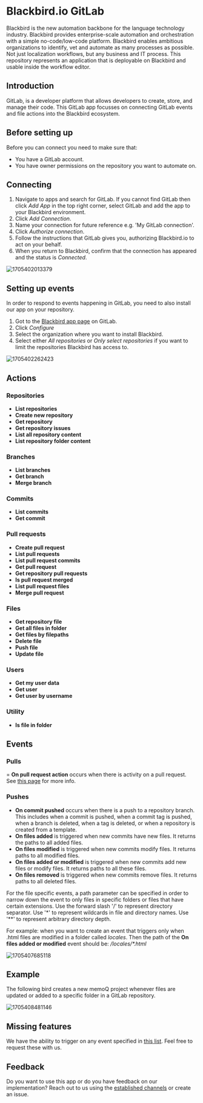 # Blackbird.io GitLab

Blackbird is the new automation backbone for the language technology industry. Blackbird provides enterprise-scale automation and orchestration with a simple no-code/low-code platform. Blackbird enables ambitious organizations to identify, vet and automate as many processes as possible. Not just localization workflows, but any business and IT process. This repository represents an application that is deployable on Blackbird and usable inside the workflow editor.

## Introduction

<!-- begin docs -->

GitLab, is a developer platform that allows developers to create, store, and manage their code. This GitLab app focusses on connecting GitLab events and file actions into the Blackbird ecosystem.

## Before setting up

Before you can connect you need to make sure that:

- You have a GitLab account.
- You have owner permissions on the repository you want to automate on.

## Connecting

1. Navigate to apps and search for GitLab. If you cannot find GitLab then click _Add App_ in the top right corner, select GitLab and add the app to your Blackbird environment.
2. Click _Add Connection_.
3. Name your connection for future reference e.g. 'My GitLab connection'.
4. Click _Authorize connection_.
5. Follow the instructions that GitLab gives you, authorizing Blackbird.io to act on your behalf.
6. When you return to Blackbird, confirm that the connection has appeared and the status is _Connected_.

![1705402013379](image/README/1705402013379.png)

## Setting up events

In order to respond to events happening in GitLab, you need to also install our app on your repository.

1. Got to the [Blackbird app page](https://GitLab.com/apps/blackbird-io) on GitLab.
2. Click _Configure_
3. Select the organization where you want to install Blackbird.
4. Select either _All repositories_ or _Only select repositories_ if you want to limit the repositories Blackbird has access to.

![1705402262423](image/README/1705402262423.png)

## Actions

### Repositories

- **List repositories**
- **Create new repository**
- **Get repository**
- **Get repository issues**
- **List all repository content**
- **List repository folder content**

### Branches

- **List branches**
- **Get branch**
- **Merge branch**

### Commits

- **List commits**
- **Get commit**

### Pull requests

- **Create pull request**
- **List pull requests**
- **List pull request commits**
- **Get pull request**
- **Get repository pull requests**
- **Is pull request merged**
- **List pull request files**
- **Merge pull request**

### Files

- **Get repository file**
- **Get all files in folder**
- **Get files by filepaths**
- **Delete file**
- **Push file**
- **Update file**

### Users

- **Get my user data**
- **Get user**
- **Get user by username**

### Utility

- **Is file in folder**

## Events

### Pulls

= **On pull request action** occurs when there is activity on a pull request. See [this page](https://docs.GitLab.com/en/webhooks/webhook-events-and-payloads#pull_request) for more info.

### Pushes

- **On commit pushed** occurs when there is a push to a repository branch. This includes when a commit is pushed, when a commit tag is pushed, when a branch is deleted, when a tag is deleted, or when a repository is created from a template.
- **On files added** is triggered when new commits have new files. It returns the paths to all added files.
- **On files modified** is triggered when new commits modify files. It returns paths to all modified files.
- **On files added or modified** is triggered when new commits add new files or modify files. It returns paths to all these files.
- **On files removed** is triggered when new commits remove files. It returns paths to all deleted files.

For the file specific events, a path parameter can be specified in order to narrow down the event to only files in specific folders or files that have certain extensions. Use the forward slash '/' to represent directory separator. Use '\*' to represent wildcards in file and directory names. Use '\*\*' to represent arbitrary directory depth.

For example: when you want to create an event that triggers only when .html files are modified in a folder called _locales_. Then the path of the **On files added or modified** event should be: _/locales/\*.html_

![1705407685118](image/README/1705407685118.png)

## Example

The following bird creates a new memoQ project whenever files are updated or added to a specific folder in a GitLab repository.

![1705408481146](image/README/1705408481146.png)

## Missing features

We have the ability to trigger on any event specified in [this list](https://docs.GitLab.com/en/webhooks/webhook-events-and-payloads). Feel free to request these with us.

## Feedback

Do you want to use this app or do you have feedback on our implementation? Reach out to us using the [established channels](https://www.blackbird.io/) or create an issue.

<!-- end docs -->
